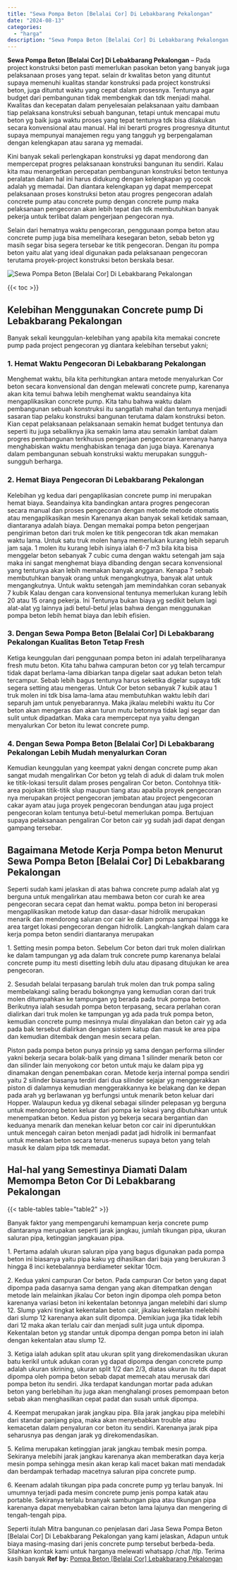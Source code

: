 ```yaml
---
title: "Sewa Pompa Beton [Belalai Cor] Di Lebakbarang Pekalongan"
date: "2024-08-13"
categories: 
  - "harga"
description: "Sewa Pompa Beton [Belalai Cor] Di Lebakbarang Pekalongan. Seperti itulah Mitra bangunan.co penjelasan dari Jasa Sewa Pompa Beton [Belalai Cor] Di Lebakbara..."
---
```


**Sewa Pompa Beton \[Belalai Cor\] Di Lebakbarang Pekalongan** – Pada project konstruksi beton pasti memerlukan pasokan beton yang banyak juga pelaksanaan proses yang tepat. selain dr kwalitas beton yang dituntut supaya memenuhi kualitas standar konstruksi pada project konstruksi beton, juga dituntut waktu yang cepat dalam prosesnya. Tentunya agar budget dari pembangunan tidak membengkak dan tdk menjadi mahal. Kwalitas dan kecepatan dalam penyelesaian pelaksanaan yaitu dambaan tiap pelaksana konstruksi sebuah bangunan, tetapi untuk mencapai mutu beton yg baik juga waktu proses yang tepat tentunya tdk bisa dilakukan secara konvensional atau manual. Hal ini berarti progres progresnya dituntut supaya mempunyai manajemen regu yang tangguh yg berpengalaman dengan kelengkapan atau sarana yg memadai.

Kini banyak sekali perlengkapan konstruksi yg dapat mendorong dan mempercepat progres pelaksanaan konstruksi bangunan itu sendiri. Kalau kita mau menargetkan percepatan pembangunan konstruksi beton tentunya peralatan dalam hal ini harus didukung dengan kelengkapan yg cocok adalah yg memadai. Dan diantara kelengkapan yg dapat mempercepat pelaksanaan proses konstruksi beton atau progres pengecoran adalah concrete pump atau concrete pump dengan concrete pump maka pelaksanaan pengecoran akan lebih tepat dan tdk membutuhkan banyak pekerja untuk terlibat dalam pengerjaan pengecoran nya.

Selain dari hematnya waktu pengecoran, penggunaan pompa beton atau concrete pump juga bisa memelihara kesegaran beton, sebab beton yg masih segar bisa segera tersebar ke titik pengecoran. Dengan itu pompa beton yaitu alat yang ideal digunakan pada pelaksanaan pengecoran terutama proyek-project konstruksi beton berskala besar.

![Sewa Pompa Beton [Belalai Cor] Di Lebakbarang Pekalongan](/images/sewa-concrete-pump-32.png)

{{< toc >}}

## Kelebihan Menggunakan Concrete pump Di Lebakbarang Pekalongan

Banyak sekali keunggulan-kelebihan yang apabila kita memakai concrete pump pada project pengecoran yg diantara kelebihan tersebut yakni;

### 1\. Hemat Waktu Pengecoran Di Lebakbarang Pekalongan

Menghemat waktu, bila kita perhitungkan antara metode menyalurkan Cor beton secara konvensional dan dengan melewati concrete pump, karenanya akan kita temui bahwa lebih menghemat waktu seandainya kita mengaplikasikan concrete pump. Kita tahu bahwa waktu dalam pembangunan sebuah konstruksi itu sangatlah mahal dan tentunya menjadi sasaran tiap pelaku konstruksi bangunan terutama dalam konstruksi beton. Kian cepat pelaksanaan pelaksanaan semakin hemat budget tentunya dan seperti itu juga sebaliknya jika semakin lama atau semakin lambat dalam progres pembangunan terkhusus pengerjaan pengecoran karenanya hanya menghabiskan waktu menghabiskan tenaga dan juga biaya. Karenanya dalam pembangunan sebuah konstruksi waktu merupakan sungguh-sungguh berharga.

### 2\. Hemat Biaya Pengecoran Di Lebakbarang Pekalongan

Kelebihan yg kedua dari pengaplikasian concrete pump ini merupakan hemat biaya. Seandainya kita bandingkan antara progres pengecoran secara manual dan proses pengecoran dengan metode metode otomatis atau mengaplikasikan mesin Karenanya akan banyak sekali ketidak samaan, diantaranya adalah biaya. Dengan memakai pompa beton pengerjaan pengiriman beton dari truk molen ke titik pengecoran tdk akan memakan waktu lama. Untuk satu truk molen hanya memerlukan kurang lebih separuh jam saja. 1 molen itu kurang lebih isinya ialah 6-7 m3 bila kita bisa menggelar beton sebanyak 7 cubic cuma dengan waktu setengah jam saja maka ini sangat menghemat biaya dibanding dengan secara konvensional yang tentunya akan lebih memakan banyak anggaran. Kenapa ? sebab membutuhkan banyak orang untuk mengangkutnya, banyak alat untuk mengangkutnya. Untuk waktu setengah jam memindahkan coran sebanyak 7 kubik Kalau dengan cara konvensional tentunya memerlukan kurang lebih 20 atau 15 orang pekerja. Ini Tentunya bukan biaya yg sedikit belum lagi alat-alat yg lainnya jadi betul-betul jelas bahwa dengan menggunakan pompa beton lebih hemat biaya dan lebih efisien.

### 3\. Dengan Sewa Pompa Beton \[Belalai Cor\] Di Lebakbarang Pekalongan Kualitas Beton Tetap Fresh

Ketiga keunggulan dari penggunaan pompa beton ini adalah terpeliharanya fresh mutu beton. Kita tahu bahwa campuran beton cor yg telah tercampur tidak dapat berlama-lama dibiarkan tanpa digelar saat adukan beton telah tercampur. Sebab lebih bagus tentunya harus seketika digelar supaya tdk segera setting atau mengeras. Untuk Cor beton sebanyak 7 kubik atau 1 truk molen ini tdk bisa lama-lama atau membutuhkan waktu lebih dari separuh jam untuk penyebarannya. Maka jikalau melebihi waktu itu Cor beton akan mengeras dan akan turun mutu betonnya tidak lagi segar dan sulit untuk dipadatkan. Maka cara mempercepat nya yaitu dengan menyalurkan Cor beton itu lewat concrete pump.

### 4\. Dengan Sewa Pompa Beton \[Belalai Cor\] Di Lebakbarang Pekalongan Lebih Mudah menyalurkan Coran

Kemudian keunggulan yang keempat yakni dengan concrete pump akan sangat mudah mengalirkan Cor beton yg telah di aduk di dalam truk molen ke titik-lokasi tersulit dalam proses pengaliran Cor beton. Contohnya titik-area pojokan titik-titik slup maupun tiang atau apabila proyek pengecoran nya merupakan project pengecoran jembatan atau project pengecoran cakar ayam atau juga proyek pengecoran bendungan atau juga project pengecoran kolam tentunya betul-betul memerlukan pompa. Bertujuan supaya pelaksanaan pengaliran Cor beton cair yg sudah jadi dapat dengan gampang tersebar.

## Bagaimana Metode Kerja Pompa beton Menurut Sewa Pompa Beton \[Belalai Cor\] Di Lebakbarang Pekalongan

Seperti sudah kami jelaskan di atas bahwa concrete pump adalah alat yg berguna untuk mengalirkan atau membawa beton cor curah ke area pengecoran secara cepat dan hemat waktu. pompa beton ini beroperasi mengaplikasikan metode katup dan dasar-dasar hidrolik merupakan menarik dan mendorong saluran cor cair ke dalam pompa sampai hingga ke area target lokasi pengecoran dengan hidrolik. Langkah-langkah dalam cara kerja pompa beton sendiri diantaranya merupakan

1\. Setting mesin pompa beton. Sebelum Cor beton dari truk molen dialirkan ke dalam tampungan yg ada dalam truk concrete pump karenanya belalai concrete pump itu mesti disetting lebih dulu atau dipasang ditujukan ke area pengecoran.

2\. Sesudah belalai terpasang barulah truk molen dan truk pompa saling membelakangi saling beradu bokongnya yang kemudian coran dari truk molen ditumpahkan ke tampungan yg berada pada truk pompa beton. Berikutnya ialah sesudah pompa beton terpasang, secara perlahan coran dialirkan dari truk molen ke tampungan yg ada pada truk pompa beton, kemudian concrete pump mesinnya mulai dinyalakan dan beton cair yg ada pada bak tersebut dialirkan dengan sistem katup dan masuk ke area pipa dan kemudian ditembak dengan mesin secara pelan.

Piston pada pompa beton punya prinsip yg sama dengan performa silinder yakni bekerja secara bolak-balik yang dimana 1 silinder menarik beton cor dan silinder lain menyokong cor beton untuk maju ke dalam pipa yg dinamakan dengan penembakan coran. Metode kerja internal pompa sendiri yaitu 2 silinder biasanya terdiri dari dua silinder sejajar yg menggerakkan piston di dalamnya kemudian menggerakkannya ke belakang dan ke depan pada arah yg berlawanan yg berfungsi untuk menarik beton keluar dari Hopper. Walaupun kedua yg dikenal sebagai silinder pelepasan yg berguna untuk mendorong beton keluar dari pompa ke lokasi yang dibutuhkan untuk menempatkan beton. Kedua piston yg bekerja secara bergantian dan keduanya menarik dan menekan keluar beton cor cair ini diperuntukkan untuk mencegah cairan beton menjadi padat jadi hidrolik ini bermanfaat untuk menekan beton secara terus-menerus supaya beton yang telah masuk ke dalam pipa tdk memadat.

## Hal-hal yang Semestinya Diamati Dalam Memompa Beton Cor Di Lebakbarang Pekalongan

{{< table-tables table="table2" >}}

Banyak faktor yang mempengaruhi kemampuan kerja concrete pump diantaranya merupakan seperti jarak jangkau, jumlah tikungan pipa, ukuran saluran pipa, ketinggian jangkauan pipa.

1\. Pertama adalah ukuran saluran pipa yang bagus digunakan pada pompa beton ini biasanya yaitu pipa kaku yg dihasilkan dari baja yang berukuran 3 hingga 8 inci ketebalannya berdiameter sekitar 10cm.

2\. Kedua yakni campuran Cor beton. Pada campuran Cor beton yang dapat dipompa pada dasarnya sama dengan yang akan ditempatkan dengan metode lain melainkan jikalau Cor beton ingin dipompa oleh pompa beton karenanya variasi beton ini kekentalan betonnya jangan melebihi dari slump 12. Slump yakni tingkat kekentalan beton cair, jikalau kekentalan melebihi dari slump 12 karenanya akan sulit dipompa. Demikian juga jika tidak lebih dari 12 maka akan terlalu cair dan menjadi sulit juga untuk dipompa. Kekentalan beton yg standar untuk dipompa dengan pompa beton ini ialah dengan kekentalan atau slump 12.

3\. Ketiga ialah adukan split atau ukuran split yang direkomendasikan ukuran batu kerikil untuk adukan coran yg dapat dipompa dengan concrete pump adalah ukuran skrining, ukuran split 1/2 dan 2/3, diatas ukuran itu tdk dapat dipompa oleh pompa beton sebab dapat memecah atau merusak dari pompa beton itu sendiri. Jika terdapat kandungan mortar pada adukan beton yang berlebihan itu juga akan menghalangi proses pemompaan beton sebab akan menghasilkan cepat padat dan susah untuk dipompa.

4\. Keempat merupakan jarak jangkau pipa. Bila jarak jangkau pipa melebihi dari standar panjang pipa, maka akan menyebabkan trouble atau kemacetan dalam penyaluran cor beton itu sendiri. Karenanya jarak pipa seharusnya pas dengan jarak yg direkomendasikan.

5\. Kelima merupakan ketinggian jarak jangkau tembak mesin pompa. Sekiranya melebihi jarak jangkau karenanya akan memberatkan daya kerja mesin pompa sehingga mesin akan kerap kali macet bakan mati mendadak dan berdampak terhadap macetnya saluran pipa concrete pump.

6\. Keenam adalah tikungan pipa pada concrete pump yg terlau banyak. Ini umumnya terjadi pada mesim concrete pump jenis pompa katak atau portable. Sekiranya terlalu bnanyak sambungan pipa atau tikungan pipa karenanya dapat menyebabkan cairan beton lama lajunya dan mengering di tengah-tengah pipa.

Seperti itulah Mitra bangunan.co penjelasan dari Jasa Sewa Pompa Beton \[Belalai Cor\] Di Lebakbarang Pekalongan yang kami jelaskan, Adapun untuk biaya masing-masing dari jenis concrete pump tersebut berbeda-beda. Silahkan kontak kami untuk harganya melewati whatsapp /chat /tlp. Terima kasih banyak
**Ref by:** [Pompa Beton [Belalai Cor] Lebakbarang Pekalongan](https://id.wikipedia.org/wiki/Pompa)
